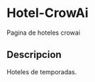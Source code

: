# Hotel-CrowAi
Pagina de hoteles crowai


## Descripcion

Hoteles de temporadas.

<!-- PROBANDO README 2.0--> 



